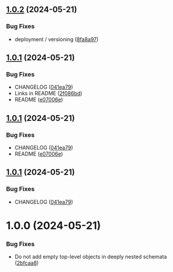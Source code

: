 ## [1.0.2](https://github.com/mdornseif/json-schema-default/compare/v1.0.1...v1.0.2) (2024-05-21)

### Bug Fixes

- deployment / versioning ([8fa8a97](https://github.com/mdornseif/json-schema-default/commit/8fa8a97b2fa5359abb299759447fbd8f8492656a))

## [1.0.1](https://github.com/mdornseif/json-schema-default/compare/v1.0.0...v1.0.1) (2024-05-21)

### Bug Fixes

- CHANGELOG ([041ea79](https://github.com/mdornseif/json-schema-default/commit/041ea793a054a1f230e5354c329d869564fda4f7))
- Links in README ([2f086bd](https://github.com/mdornseif/json-schema-default/commit/2f086bd3e5eb15676b1b2679e0569eb764295081))
- README ([e07006e](https://github.com/mdornseif/json-schema-default/commit/e07006e3c76acfe433277c6cf0e76f798be3794f))

## [1.0.1](https://github.com/mdornseif/json-schema-default/compare/v1.0.0...v1.0.1) (2024-05-21)

### Bug Fixes

- CHANGELOG ([041ea79](https://github.com/mdornseif/json-schema-default/commit/041ea793a054a1f230e5354c329d869564fda4f7))
- README ([e07006e](https://github.com/mdornseif/json-schema-default/commit/e07006e3c76acfe433277c6cf0e76f798be3794f))

## [1.0.1](https://github.com/mdornseif/json-schema-default/compare/v1.0.0...v1.0.1) (2024-05-21)

### Bug Fixes

- CHANGELOG ([041ea79](https://github.com/mdornseif/json-schema-default/commit/041ea793a054a1f230e5354c329d869564fda4f7))

# 1.0.0 (2024-05-21)

### Bug Fixes

- Do not add empty top-level objects in deeply nested schemata ([2bfcaa8](https://github.com/mdornseif/json-schema-default/commit/2bfcaa89ee638efc6e09a1e9403a307127d00b09))
